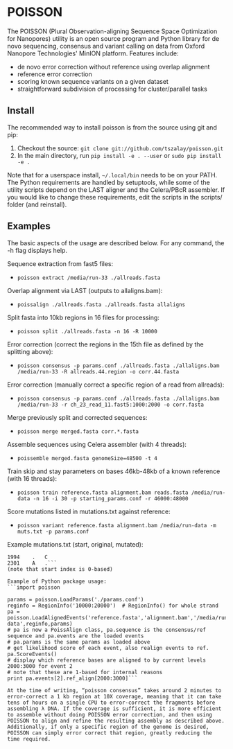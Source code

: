 # POISSON

The POISSON (Plural Observation-aligning Sequence Space Optimization for Nanopores) utility is an open source program and Python library for de novo sequencing, consensus and variant calling on data from Oxford Nanopore Technologies' MinION platform. Features include:

* de novo error correction without reference using overlap alignment
* reference error correction
* scoring known sequence variants on a given dataset
* straightforward subdivision of processing for cluster/parallel tasks

## Install
The recommended way to install poisson is from the source using git and pip:

1. Checkout the source: `git clone git://github.com/tszalay/poisson.git`
2. In the main directory, run `pip install -e . --user` or `sudo pip install -e .`

Note that for a userspace install, `~/.local/bin` needs to be on your PATH.
The Python requirements are handled by setuptools, while some of the utility scripts depend on the LAST aligner and the Celera/PBcR assembler. If you would like
to change these requirements, edit the scripts in the scripts/ folder (and reinstall).
   
## Examples
The basic aspects of the usage are described below. For any command, the -h flag displays help.

Sequence extraction from fast5 files:

* `poisson extract /media/run-33 ./allreads.fasta`

Overlap alignment via LAST (outputs to allaligns.bam):

* `poissalign ./allreads.fasta ./allreads.fasta allaligns`

Split fasta into 10kb regions in 16 files for processing:

* `poisson split ./allreads.fasta -n 16 -R 10000`

Error correction (correct the regions in the 15th file as defined by the splitting above):

* `poisson consensus -p params.conf ./allreads.fasta ./allaligns.bam /media/run-33 -R allreads.44.region -o corr.44.fasta`

Error correction (manually correct a specific region of a read from allreads):

* `poisson consensus -p params.conf ./allreads.fasta ./allaligns.bam /media/run-33 -r ch_23_read_11.fast5:1000:2000 -o corr.fasta`

Merge previously split and corrected sequences:

* `poisson merge merged.fasta corr.*.fasta`

Assemble sequences using Celera assembler (with 4 threads):

* `poissemble merged.fasta genomeSize=48500 -t 4`

Train skip and stay parameters on bases 46kb-48kb of a known reference (with 16 threads):

* `poisson train reference.fasta alignment.bam reads.fasta /media/run-data -n 16 -i 30 -p starting_params.conf -r 46000:48000`

Score mutations listed in mutations.txt against reference:

* `poisson variant reference.fasta alignment.bam /media/run-data -m muts.txt -p params.conf`

Example mutations.txt (start, original, mutated):
```11	AC	G
1994	.	C
2301	A	.```
(note that start index is 0-based)

Example of Python package usage:
```import poisson

params = poisson.LoadParams('./params.conf')
reginfo = RegionInfo('10000:20000')  # RegionInfo() for whole strand
pa = poisson.LoadAlignedEvents('reference.fasta','alignment.bam','/media/run-data',reginfo,params)
# pa is now a PoissAlign class, pa.sequence is the consensus/ref sequence and pa.events are the loaded events
# pa.params is the same params as loaded above
# get likelihood score of each event, also realign events to ref.
pa.ScoreEvents()
# display which reference bases are aligned to by current levels 2000:3000 for event 2
# note that these are 1-based for internal reasons
print pa.events[2].ref_align[2000:3000]```

At the time of writing, “poisson consensus” takes around 2 minutes to error-correct a 1 kb region at 10X coverage, meaning that it can take tens of hours on a single CPU to error-correct the fragments before assembling λ DNA. If the coverage is sufficient, it is more efficient to assemble without doing POISSON error correction, and then using POISSON to align and refine the resulting assembly as described above. Additionally, if only a specific region of the genome is desired, POISSON can simply error correct that region, greatly reducing the time required.

